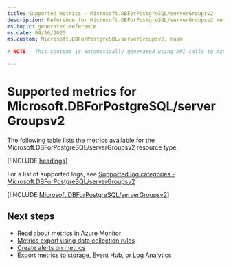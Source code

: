 ```yaml
---
title: Supported metrics - Microsoft.DBForPostgreSQL/serverGroupsv2
description: Reference for Microsoft.DBForPostgreSQL/serverGroupsv2 metrics in Azure Monitor.
ms.topic: generated-reference
ms.date: 04/16/2025
ms.custom: Microsoft.DBForPostgreSQL/serverGroupsv2, naam

# NOTE:  This content is automatically generated using API calls to Azure. Any edits made on these files will be overwritten in the next run of the script. 

---
```


  
# Supported metrics for Microsoft.DBForPostgreSQL/serverGroupsv2
  
The following table lists the metrics available for the Microsoft.DBForPostgreSQL/serverGroupsv2 resource type.  
  
  
[!INCLUDE [headings](~/reusable-content/ce-skilling/azure/includes/azure-monitor/reference/metrics/metrics-headings.md)]  
  
  
  
For a list of supported logs, see [Supported log categories - Microsoft.DBForPostgreSQL/serverGroupsv2](../supported-logs/microsoft-dbforpostgresql-servergroupsv2-logs.md)  
  
 

[!INCLUDE [Microsoft.DBForPostgreSQL/serverGroupsv2](~/reusable-content/ce-skilling/azure/includes/azure-monitor/reference/metrics/microsoft-dbforpostgresql-servergroupsv2-metrics-include.md)]  



## Next steps

- [Read about metrics in Azure Monitor](/azure/azure-monitor/data-platform)
- [Metrics export using data collection rules](/azure/azure-monitor/essentials/data-collection-metrics)
- [Create alerts on metrics](/azure/azure-monitor/alerts/alerts-overview)
- [Export metrics to storage, Event Hub, or Log Analytics](/azure/azure-monitor/essentials/platform-logs-overview)
